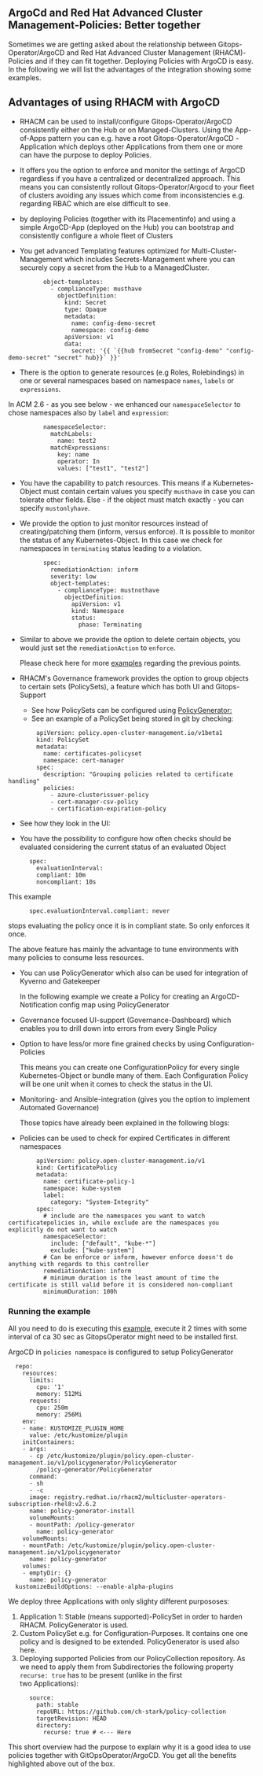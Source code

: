 ## ArgoCd and Red Hat Advanced Cluster Management-Policies: Better together

Sometimes we are getting asked about the relationship between Gitops-Operator/ArgoCD and Red Hat Advanced Cluster Management (RHACM)-Policies and if they can fit together.
Deploying Policies with ArgoCD is easy. In the following we will list the advantages of the integration showing some examples.

## Advantages of using RHACM with ArgoCD

* RHACM can be used to install/configure Gitops-Operator/ArgoCD consistently either on the Hub or on Managed-Clusters.
  Using the App-of-Apps pattern you can e.g. have a root Gitops-Operator/ArgoCD -Application which deploys other Applications from them one or more can have the purpose to deploy Policies. 

* It offers you the option to enforce and monitor the settings of ArgoCD regardless if you have a centralized or decentralized approach. This means you can consistently rollout Gitops-Operator/Argocd to your fleet of clusters avoiding any issues which come from inconsistencies e.g. regarding RBAC which are else difficult to see.

* by deploying Policies (together with its Placementinfo) and using a simple ArgoCD-App (deployed on the Hub) you can bootstrap and consistently configure a whole fleet of Clusters

* You get advanced Templating features optimized for Multi-Cluster-Management which includes Secrets-Management where you can securely copy a secret from the Hub to a ManagedCluster.

```
          object-templates:
            - complianceType: musthave
              objectDefinition:
                kind: Secret
                type: Opaque
                metadata:
                  name: config-demo-secret
                  namespace: config-demo
                apiVersion: v1
                data:
                  secret: '{{ `{{hub fromSecret "config-demo" "config-demo-secret" "secret" hub}}` }}'
```

* There is the option to generate resources (e.g Roles, Rolebindings) in one or several namespaces based on namespace `names`, `labels` or `expressions`.

In ACM 2.6 - as you see below - we enhanced our `namespaceSelector` to chose namespaces also by `label` and `expression`:

```
          namespaceSelector:
            matchLabels:
              name: test2
            matchExpressions:
              key: name
              operator: In
              values: ["test1", "test2"]
```

* You have the capability to patch resources. This means if a Kubernetes-Object must contain certain values you specify `musthave` in case you can tolerate other fields.
  Else - if the object must match exactly - you can specify `mustonlyhave`.


* We provide the option to just monitor resources instead of creating/patching them (inform, versus enforce). It is possible to monitor the status of any Kubernetes-Object.
  In this case we check for namespaces in `terminating` status leading to a violation.

```
          spec:
            remediationAction: inform
            severity: low
            object-templates:
              - complianceType: mustnothave
                objectDefinition:
                  apiVersion: v1
                  kind: Namespace
                  status:
                    phase: Terminating
```

* Similar to above we provide the option to delete certain objects, you would just set the `remediationAction` to `enforce`.

  Please check here for more [examples](https://github.com/stolostron/governance-policy-framework/blob/main/doc/configuration-policy/README.md#basic-usage) regarding the previous points.


* RHACM's Governance framework provides the option to group objects to certain sets (PolicySets), a feature which has both UI and Gitops-Support
  - See how PolicySets can be configured using [PolicyGenerator:](https://github.com/stolostron/policy-collection/blob/main/policygenerator/policy-sets/community/openshift-plus/policyGenerator.yaml#L154)
  - See an example of a PolicySet being stored in git by checking:

```
        apiVersion: policy.open-cluster-management.io/v1beta1
        kind: PolicySet
        metadata:
          name: certificates-policyset
          namespace: cert-manager
        spec:
          description: "Grouping policies related to certificate handling"
          policies:
            - azure-clusterissuer-policy
            - cert-manager-csv-policy
            - certification-expiration-policy
```

  - See how they look in the UI:

* You have the possibility to configure how often checks should be evaluated considering the current status of an evaluated Object

```
      spec:
        evaluationInterval:
        compliant: 10m
        noncompliant: 10s
```

This example 
```
      spec.evaluationInterval.compliant: never
```
stops evaluating the policy once it is in compliant state. So only enforces it once.

The above feature has mainly the advantage to tune environments with many policies to consume less resources.

* You can use PolicyGenerator which also can be used for integration of Kyverno and Gatekeeper 

  In the following example we create a Policy for creating an ArgoCD-Notification config map using PolicyGenerator


* Governance focused UI-support (Governance-Dashboard) which enables you to drill down into errors from every Single Policy

* Option to have less/or more fine grained checks by using Configuration-Policies

  This means you can create one ConfigurationPolicy for every single Kubernetes-Object or bundle many of them. Each Configuration Policy will be 
  one unit when it comes to check the status in the UI. 

* Monitoring- and Ansible-integration (gives you the option to implement Automated Governance)

  Those topics have already been explained in the following blogs:

* Policies can be used to check for expired Certificates in different namespaces

```
        apiVersion: policy.open-cluster-management.io/v1
        kind: CertificatePolicy
        metadata:
          name: certificate-policy-1
          namespace: kube-system
          label:
            category: "System-Integrity"
        spec:
          # include are the namespaces you want to watch certificatepolicies in, while exclude are the namespaces you explicitly do not want to watch
          namespaceSelector:
            include: ["default", "kube-*"]
            exclude: ["kube-system"]
          # Can be enforce or inform, however enforce doesn't do anything with regards to this controller
          remediationAction: inform
          # minimum duration is the least amount of time the certificate is still valid before it is considered non-compliant
          minimumDuration: 100h
```


### Running the example


All you need to do is executing this [example](https://raw.githubusercontent.com/ch-stark/argocdpoliciesblog/main/setuppolicies/setuppolicies.yaml), execute
it 2 times with some interval of ca 30 sec as GitopsOperator might need to be installed first.


ArgoCD in `policies namespace` is configured to setup PolicyGenerator

```
  repo:
    resources:
      limits:
        cpu: '1'
        memory: 512Mi
      requests:
        cpu: 250m
        memory: 256Mi
    env:
    - name: KUSTOMIZE_PLUGIN_HOME
      value: /etc/kustomize/plugin
    initContainers:
    - args:
      - cp /etc/kustomize/plugin/policy.open-cluster-management.io/v1/policygenerator/PolicyGenerator
        /policy-generator/PolicyGenerator
      command:
      - sh
      - -c
      image: registry.redhat.io/rhacm2/multicluster-operators-subscription-rhel8:v2.6.2
      name: policy-generator-install
      volumeMounts:
      - mountPath: /policy-generator
        name: policy-generator
    volumeMounts:
    - mountPath: /etc/kustomize/plugin/policy.open-cluster-management.io/v1/policygenerator
      name: policy-generator
    volumes:
    - emptyDir: {}
      name: policy-generator
  kustomizeBuildOptions: --enable-alpha-plugins
```

We deploy three Applications with only slighty different purpososes:

1. Application 1:  Stable (means supported)-PolicySet in order to harden RHACM. PolicyGenerator is used.
2. Custom PolicySet e.g. for Configuration-Purposes. It contains one one policy and is designed to be extended. PolicyGenerator is used also here.
3. Deploying supported Policies from our PolicyCollection repository. As we need to apply them from Subdirectories the following property `recurse: true` has to be present (unlike in the first  
   two Applications):

```
      source:
        path: stable
        repoURL: https://github.com/ch-stark/policy-collection
        targetRevision: HEAD
        directory:
          recurse: true # <--- Here
```

This short overview had the purpose to explain why it is a good idea to use policies together with GitOpsOperator/ArgoCD. You get all the benefits highlighted above out of the box.
